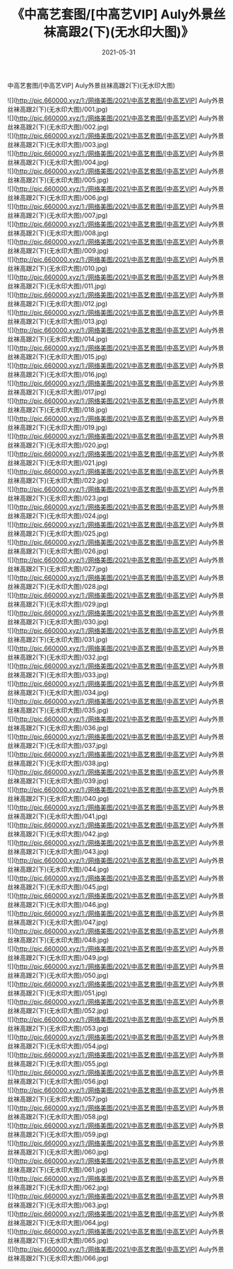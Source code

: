 ﻿---
layout: post
title:  《中高艺套图/[中高艺VIP] Auly外景丝袜高跟2(下)(无水印大图)》
date:   2021-05-31
img: http://pic.660000.xyz/1:/网络美图/2021/中高艺套图/[中高艺VIP] Auly外景丝袜高跟2(下)(无水印大图)/000.jpg
categories: [美女, 清纯, 唯美]
---

中高艺套图/[中高艺VIP] Auly外景丝袜高跟2(下)(无水印大图)

 ![](http://pic.660000.xyz/1:/网络美图/2021/中高艺套图/[中高艺VIP] Auly外景丝袜高跟2(下)(无水印大图)/001.jpg) <br>![](http://pic.660000.xyz/1:/网络美图/2021/中高艺套图/[中高艺VIP] Auly外景丝袜高跟2(下)(无水印大图)/002.jpg) <br>![](http://pic.660000.xyz/1:/网络美图/2021/中高艺套图/[中高艺VIP] Auly外景丝袜高跟2(下)(无水印大图)/003.jpg) <br>![](http://pic.660000.xyz/1:/网络美图/2021/中高艺套图/[中高艺VIP] Auly外景丝袜高跟2(下)(无水印大图)/004.jpg) <br>![](http://pic.660000.xyz/1:/网络美图/2021/中高艺套图/[中高艺VIP] Auly外景丝袜高跟2(下)(无水印大图)/005.jpg) <br>![](http://pic.660000.xyz/1:/网络美图/2021/中高艺套图/[中高艺VIP] Auly外景丝袜高跟2(下)(无水印大图)/006.jpg) <br>![](http://pic.660000.xyz/1:/网络美图/2021/中高艺套图/[中高艺VIP] Auly外景丝袜高跟2(下)(无水印大图)/007.jpg) <br>![](http://pic.660000.xyz/1:/网络美图/2021/中高艺套图/[中高艺VIP] Auly外景丝袜高跟2(下)(无水印大图)/008.jpg) <br>![](http://pic.660000.xyz/1:/网络美图/2021/中高艺套图/[中高艺VIP] Auly外景丝袜高跟2(下)(无水印大图)/009.jpg) <br>![](http://pic.660000.xyz/1:/网络美图/2021/中高艺套图/[中高艺VIP] Auly外景丝袜高跟2(下)(无水印大图)/010.jpg) <br>![](http://pic.660000.xyz/1:/网络美图/2021/中高艺套图/[中高艺VIP] Auly外景丝袜高跟2(下)(无水印大图)/011.jpg) <br>![](http://pic.660000.xyz/1:/网络美图/2021/中高艺套图/[中高艺VIP] Auly外景丝袜高跟2(下)(无水印大图)/012.jpg) <br>![](http://pic.660000.xyz/1:/网络美图/2021/中高艺套图/[中高艺VIP] Auly外景丝袜高跟2(下)(无水印大图)/013.jpg) <br>![](http://pic.660000.xyz/1:/网络美图/2021/中高艺套图/[中高艺VIP] Auly外景丝袜高跟2(下)(无水印大图)/014.jpg) <br>![](http://pic.660000.xyz/1:/网络美图/2021/中高艺套图/[中高艺VIP] Auly外景丝袜高跟2(下)(无水印大图)/015.jpg) <br>![](http://pic.660000.xyz/1:/网络美图/2021/中高艺套图/[中高艺VIP] Auly外景丝袜高跟2(下)(无水印大图)/016.jpg) <br>![](http://pic.660000.xyz/1:/网络美图/2021/中高艺套图/[中高艺VIP] Auly外景丝袜高跟2(下)(无水印大图)/017.jpg) <br>![](http://pic.660000.xyz/1:/网络美图/2021/中高艺套图/[中高艺VIP] Auly外景丝袜高跟2(下)(无水印大图)/018.jpg) <br>![](http://pic.660000.xyz/1:/网络美图/2021/中高艺套图/[中高艺VIP] Auly外景丝袜高跟2(下)(无水印大图)/019.jpg) <br>![](http://pic.660000.xyz/1:/网络美图/2021/中高艺套图/[中高艺VIP] Auly外景丝袜高跟2(下)(无水印大图)/020.jpg) <br>![](http://pic.660000.xyz/1:/网络美图/2021/中高艺套图/[中高艺VIP] Auly外景丝袜高跟2(下)(无水印大图)/021.jpg) <br>![](http://pic.660000.xyz/1:/网络美图/2021/中高艺套图/[中高艺VIP] Auly外景丝袜高跟2(下)(无水印大图)/022.jpg) <br>![](http://pic.660000.xyz/1:/网络美图/2021/中高艺套图/[中高艺VIP] Auly外景丝袜高跟2(下)(无水印大图)/023.jpg) <br>![](http://pic.660000.xyz/1:/网络美图/2021/中高艺套图/[中高艺VIP] Auly外景丝袜高跟2(下)(无水印大图)/024.jpg) <br>![](http://pic.660000.xyz/1:/网络美图/2021/中高艺套图/[中高艺VIP] Auly外景丝袜高跟2(下)(无水印大图)/025.jpg) <br>![](http://pic.660000.xyz/1:/网络美图/2021/中高艺套图/[中高艺VIP] Auly外景丝袜高跟2(下)(无水印大图)/026.jpg) <br>![](http://pic.660000.xyz/1:/网络美图/2021/中高艺套图/[中高艺VIP] Auly外景丝袜高跟2(下)(无水印大图)/027.jpg) <br>![](http://pic.660000.xyz/1:/网络美图/2021/中高艺套图/[中高艺VIP] Auly外景丝袜高跟2(下)(无水印大图)/028.jpg) <br>![](http://pic.660000.xyz/1:/网络美图/2021/中高艺套图/[中高艺VIP] Auly外景丝袜高跟2(下)(无水印大图)/029.jpg) <br>![](http://pic.660000.xyz/1:/网络美图/2021/中高艺套图/[中高艺VIP] Auly外景丝袜高跟2(下)(无水印大图)/030.jpg) <br>![](http://pic.660000.xyz/1:/网络美图/2021/中高艺套图/[中高艺VIP] Auly外景丝袜高跟2(下)(无水印大图)/031.jpg) <br>![](http://pic.660000.xyz/1:/网络美图/2021/中高艺套图/[中高艺VIP] Auly外景丝袜高跟2(下)(无水印大图)/032.jpg) <br>![](http://pic.660000.xyz/1:/网络美图/2021/中高艺套图/[中高艺VIP] Auly外景丝袜高跟2(下)(无水印大图)/033.jpg) <br>![](http://pic.660000.xyz/1:/网络美图/2021/中高艺套图/[中高艺VIP] Auly外景丝袜高跟2(下)(无水印大图)/034.jpg) <br>![](http://pic.660000.xyz/1:/网络美图/2021/中高艺套图/[中高艺VIP] Auly外景丝袜高跟2(下)(无水印大图)/035.jpg) <br>![](http://pic.660000.xyz/1:/网络美图/2021/中高艺套图/[中高艺VIP] Auly外景丝袜高跟2(下)(无水印大图)/036.jpg) <br>![](http://pic.660000.xyz/1:/网络美图/2021/中高艺套图/[中高艺VIP] Auly外景丝袜高跟2(下)(无水印大图)/037.jpg) <br>![](http://pic.660000.xyz/1:/网络美图/2021/中高艺套图/[中高艺VIP] Auly外景丝袜高跟2(下)(无水印大图)/038.jpg) <br>![](http://pic.660000.xyz/1:/网络美图/2021/中高艺套图/[中高艺VIP] Auly外景丝袜高跟2(下)(无水印大图)/039.jpg) <br>![](http://pic.660000.xyz/1:/网络美图/2021/中高艺套图/[中高艺VIP] Auly外景丝袜高跟2(下)(无水印大图)/040.jpg) <br>![](http://pic.660000.xyz/1:/网络美图/2021/中高艺套图/[中高艺VIP] Auly外景丝袜高跟2(下)(无水印大图)/041.jpg) <br>![](http://pic.660000.xyz/1:/网络美图/2021/中高艺套图/[中高艺VIP] Auly外景丝袜高跟2(下)(无水印大图)/042.jpg) <br>![](http://pic.660000.xyz/1:/网络美图/2021/中高艺套图/[中高艺VIP] Auly外景丝袜高跟2(下)(无水印大图)/043.jpg) <br>![](http://pic.660000.xyz/1:/网络美图/2021/中高艺套图/[中高艺VIP] Auly外景丝袜高跟2(下)(无水印大图)/044.jpg) <br>![](http://pic.660000.xyz/1:/网络美图/2021/中高艺套图/[中高艺VIP] Auly外景丝袜高跟2(下)(无水印大图)/045.jpg) <br>![](http://pic.660000.xyz/1:/网络美图/2021/中高艺套图/[中高艺VIP] Auly外景丝袜高跟2(下)(无水印大图)/046.jpg) <br>![](http://pic.660000.xyz/1:/网络美图/2021/中高艺套图/[中高艺VIP] Auly外景丝袜高跟2(下)(无水印大图)/047.jpg) <br>![](http://pic.660000.xyz/1:/网络美图/2021/中高艺套图/[中高艺VIP] Auly外景丝袜高跟2(下)(无水印大图)/048.jpg) <br>![](http://pic.660000.xyz/1:/网络美图/2021/中高艺套图/[中高艺VIP] Auly外景丝袜高跟2(下)(无水印大图)/049.jpg) <br>![](http://pic.660000.xyz/1:/网络美图/2021/中高艺套图/[中高艺VIP] Auly外景丝袜高跟2(下)(无水印大图)/050.jpg) <br>![](http://pic.660000.xyz/1:/网络美图/2021/中高艺套图/[中高艺VIP] Auly外景丝袜高跟2(下)(无水印大图)/051.jpg) <br>![](http://pic.660000.xyz/1:/网络美图/2021/中高艺套图/[中高艺VIP] Auly外景丝袜高跟2(下)(无水印大图)/052.jpg) <br>![](http://pic.660000.xyz/1:/网络美图/2021/中高艺套图/[中高艺VIP] Auly外景丝袜高跟2(下)(无水印大图)/053.jpg) <br>![](http://pic.660000.xyz/1:/网络美图/2021/中高艺套图/[中高艺VIP] Auly外景丝袜高跟2(下)(无水印大图)/054.jpg) <br>![](http://pic.660000.xyz/1:/网络美图/2021/中高艺套图/[中高艺VIP] Auly外景丝袜高跟2(下)(无水印大图)/055.jpg) <br>![](http://pic.660000.xyz/1:/网络美图/2021/中高艺套图/[中高艺VIP] Auly外景丝袜高跟2(下)(无水印大图)/056.jpg) <br>![](http://pic.660000.xyz/1:/网络美图/2021/中高艺套图/[中高艺VIP] Auly外景丝袜高跟2(下)(无水印大图)/057.jpg) <br>![](http://pic.660000.xyz/1:/网络美图/2021/中高艺套图/[中高艺VIP] Auly外景丝袜高跟2(下)(无水印大图)/058.jpg) <br>![](http://pic.660000.xyz/1:/网络美图/2021/中高艺套图/[中高艺VIP] Auly外景丝袜高跟2(下)(无水印大图)/059.jpg) <br>![](http://pic.660000.xyz/1:/网络美图/2021/中高艺套图/[中高艺VIP] Auly外景丝袜高跟2(下)(无水印大图)/060.jpg) <br>![](http://pic.660000.xyz/1:/网络美图/2021/中高艺套图/[中高艺VIP] Auly外景丝袜高跟2(下)(无水印大图)/061.jpg) <br>![](http://pic.660000.xyz/1:/网络美图/2021/中高艺套图/[中高艺VIP] Auly外景丝袜高跟2(下)(无水印大图)/062.jpg) <br>![](http://pic.660000.xyz/1:/网络美图/2021/中高艺套图/[中高艺VIP] Auly外景丝袜高跟2(下)(无水印大图)/063.jpg) <br>![](http://pic.660000.xyz/1:/网络美图/2021/中高艺套图/[中高艺VIP] Auly外景丝袜高跟2(下)(无水印大图)/064.jpg) <br>![](http://pic.660000.xyz/1:/网络美图/2021/中高艺套图/[中高艺VIP] Auly外景丝袜高跟2(下)(无水印大图)/065.jpg) <br>![](http://pic.660000.xyz/1:/网络美图/2021/中高艺套图/[中高艺VIP] Auly外景丝袜高跟2(下)(无水印大图)/066.jpg) <br>